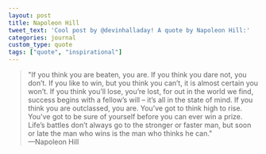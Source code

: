 ```yaml
---
layout: post
title: Napoleon Hill
tweet_text: 'Cool post by @devinhalladay! A quote by Napoleon Hill:'
categories: journal
custom_type: quote
tags: ["quote", "inspirational"]
---
```

> "If you think you are beaten, you are. If you think you dare not, you don’t. If you like to win, but you think you can’t, it is almost certain you won’t. If you think you’ll lose, you’re lost, for out in the world we find, success begins with a fellow’s will – it’s all in the state of mind. If you think you are outclassed, you are. You’ve got to think high to rise. You’ve got to be sure of yourself before you can ever win a prize. Life’s battles don’t always go to the stronger or faster man, but soon or late the man who wins is the man who thinks he can." <br> —Napoleon Hill